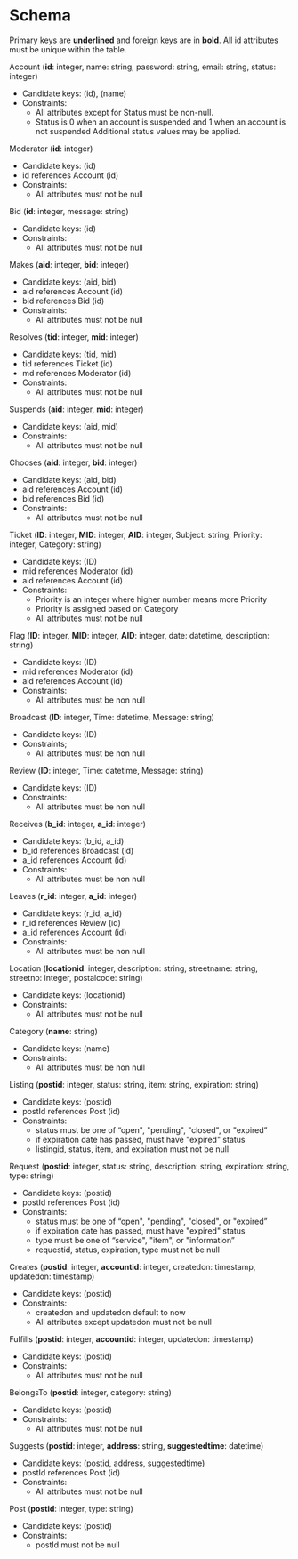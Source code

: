 # Schema
Primary keys are __underlined__ and foreign keys are in **bold**.
All id attributes must be unique within the table.


Account (__id__: integer, name: string, password: string, email: string, status: integer)
- Candidate keys: (id), (name)
- Constraints: 
  - All attributes except for Status must be non-null. 
  - Status is 0 when an account is suspended and 1 when an account is not suspended Additional status values may be applied.

Moderator (**__id__**: integer)
- Candidate keys: (id)
- id references Account (id)
- Constraints:
  - All attributes must not be null

Bid (__id__: integer, message: string)
- Candidate keys: (id)
- Constraints:
  - All attributes must not be null

Makes (**__aid__**: integer, **__bid__**: integer)
- Candidate keys: (aid, bid)
- aid references Account (id)
- bid references Bid (id)
- Constraints:
  - All attributes must not be null

Resolves (**__tid__**: integer, **__mid__**: integer)
- Candidate keys: (tid, mid)
- tid references Ticket (id)
- md references Moderator (id)
- Constraints:
  - All attributes must not be null

Suspends (**__aid__**: integer, **__mid__**: integer)
- Candidate keys: (aid, mid)
- Constraints:
  - All attributes must not be null

Chooses (**__aid__**: integer, **__bid__**: integer)
- Candidate keys: (aid, bid)
- aid references Account (id)
- bid references Bid (id)
- Constraints:
  - All attributes must not be null

Ticket (__ID__: integer, **MID**: integer, **AID**: integer, Subject: string, Priority: integer, Category: string)
- Candidate keys: (ID)
- mid references Moderator (id)
- aid references Account (id)
- Constraints:
  - Priority is an integer where higher number means more Priority
  - Priority is assigned based on Category
  - All attributes must not be null

Flag (__ID__: integer, **MID**: integer, **AID**: integer, date: datetime, description: string)
- Candidate keys: (ID)
- mid references Moderator (id)
- aid references Account (id)
- Constraints:
  - All attributes must be non null

Broadcast (__ID__: integer, Time: datetime, Message: string)
- Candidate keys: (ID)
- Constraints;
  - All attributes must be non null

Review (__ID__: integer, Time: datetime, Message: string)
- Candidate keys: (ID)
- Constraints:
  - All attributes must be non null

Receives (**__b_id__**: integer, **__a_id__**: integer)
- Candidate keys: (b_id, a_id)
- b_id references Broadcast (id)
- a_id references Account (id)
- Constraints:
  - All attributes must be non null

Leaves (**__r_id__**: integer, **__a_id__**: integer)
- Candidate keys: (r_id, a_id)
- r_id references Review (id)
- a_id references Account (id)
- Constraints:
  - All attributes must be non null

Location (__locationid__: integer, description: string, streetname: string, streetno: integer, postalcode: string)
- Candidate keys: (locationid)
- Constraints:
  - All attributes must not be null

Category (__name__: string)
- Candidate keys: (name)
- Constraints:
  - All attributes must be non null

Listing (**__postid__**: integer, status: string, item: string, expiration: string)
- Candidate keys: (postid)
- postId references Post (id)
- Constraints:
  - status must be one of “open", "pending", "closed", or "expired”
  - if expiration date has passed, must have "expired" status
  - listingid, status, item, and expiration must not be null

Request (**__postid__**: integer, status: string, description: string, expiration: string, type: string)
- Candidate keys: (postid)
- postId references Post (id)
- Constraints:
  - status must be one of “open", "pending", "closed", or "expired”
  - if expiration date has passed, must have "expired" status
  - type must be one of “service", "item", or "information”
  - requestid, status, expiration, type must not be null

Creates (**__postid__**: integer, **accountid**: integer, createdon: timestamp, updatedon: timestamp)
- Candidate keys: (postid)
- Constraints:
  - createdon and updatedon default to now
  - All attributes except updatedon must not be null

Fulfills (__postid__: integer, **accountid**: integer, updatedon: timestamp)
- Candidate keys: (postid)
- Constraints:
  - All attributes must not be null

BelongsTo (**__postid__**: integer, category: string)
- Candidate keys: (postid)
- Constraints:
  - All attributes must not be null

Suggests (**__postid__**: integer, __address__: string, __suggestedtime__: datetime)
- Candidate keys: (postid, address, suggestedtime)
- postId references Post (id)
- Constraints:
  - All attributes must not be null

Post (__postid__: integer, type: string)
- Candidate keys: (postid)
- Constraints:
  - postId must not be null
